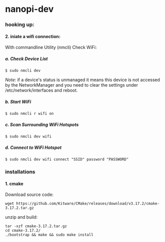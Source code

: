 # nanopi-dev

### hooking up:
#### 2. iniate a wifi connection:

With commandline Utility (nmcli) Check WiFi:

##### a. Check Device List
```
$ sudo nmcli dev
```
*Note*: if a device's status is unmanaged it means this device is not accessed by the NetworkManager and you need to clear the settings under /etc/network/interfaces and reboot.

##### b. Start WiFi
```
$ sudo nmcli r wifi on
```
##### c. Scan Surrounding WiFi Hotspots
```
$ sudo nmcli dev wifi
```
##### d. Connect to WiFi Hotspot
```
$ sudo nmcli dev wifi connect "SSID" password "PASSWORD"
```


### installations
#### 1. cmake
Download source code:
```
wget https://github.com/Kitware/CMake/releases/download/v3.17.2/cmake-3.17.2.tar.gz
```
unzip and build:
```
tar -xzf cmake-3.17.2.tar.gz
cd cmake-3.17.2/
./bootstrap && make && sudo make install
```
